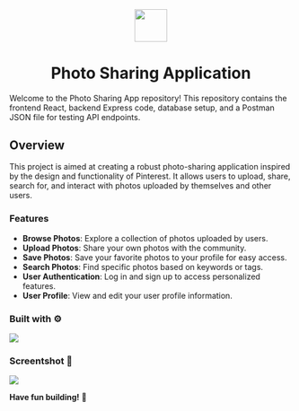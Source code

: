 <div align='center'><img src='https://raw.githubusercontent.com/vinhphuphan/photo-app/main/client/public/assets/android-chrome-512x512.png' style="width: 6vw"/> 
  <h1 >Photo Sharing Application</h1>
</div>

Welcome to the Photo Sharing App repository! This repository contains the frontend React, backend Express code, database setup, and a Postman JSON file for testing API endpoints.

## Overview
This project is aimed at creating a robust photo-sharing application inspired by the design and functionality of Pinterest. It allows users to upload, share, search for, and interact with photos uploaded by themselves and other users.

### Features
- **Browse Photos**: Explore a collection of photos uploaded by users.
- **Upload Photos**: Share your own photos with the community.
- **Save Photos**: Save your favorite photos to your profile for easy access.
- **Search Photos**: Find specific photos based on keywords or tags.
- **User Authentication**: Log in and sign up to access personalized features.
- **User Profile**: View and edit your user profile information.
  
### Built with ⚙️
[![](https://skillicons.dev/icons?i=mysql,express,react,js,prisma)](https://skillicons.dev)

### Screentshot 📸
<img src="https://raw.githubusercontent.com/vinhphuphan/photo-app/main/client/public/assets/screenshot.png" style="max-width: 100%">

**Have fun building!** 🚀
